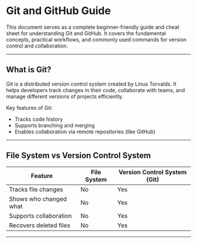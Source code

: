 # Git and GitHub Guide

This document serves as a complete beginner-friendly guide and cheat sheet for understanding Git and GitHub. It covers the fundamental concepts, practical workflows, and commonly used commands for version control and collaboration.

---

## What is Git?

Git is a distributed version control system created by Linus Torvalds. It helps developers track changes in their code, collaborate with teams, and manage different versions of projects efficiently.

Key features of Git:
- Tracks code history
- Supports branching and merging
- Enables collaboration via remote repositories (like GitHub)

---

## File System vs Version Control System

| Feature                | File System           | Version Control System (Git) |
|------------------------|------------------------|-------------------------------|
| Tracks file changes    | No                     | Yes                           |
| Shows who changed what | No                     | Yes                           |
| Supports collaboration | No                     | Yes                           |
| Recovers deleted files | No                     | Yes                           |

---


